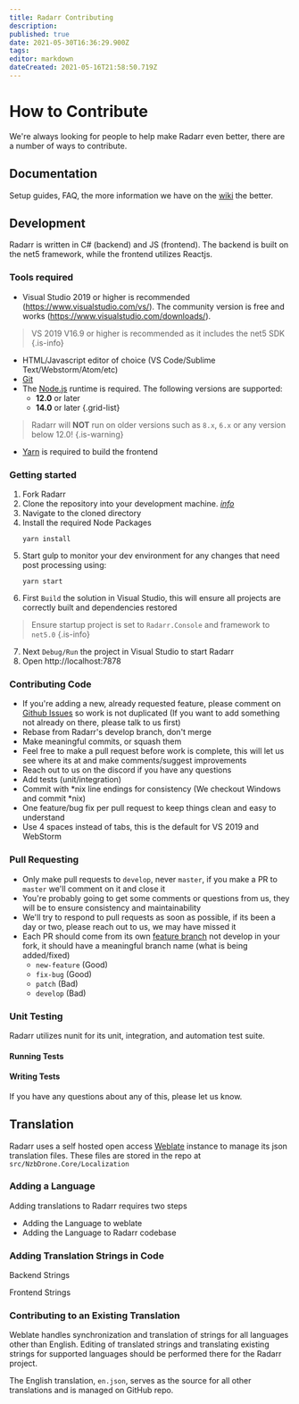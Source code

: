 ```yaml
---
title: Radarr Contributing
description: 
published: true
date: 2021-05-30T16:36:29.900Z
tags: 
editor: markdown
dateCreated: 2021-05-16T21:58:50.719Z
---
```


# How to Contribute

We're always looking for people to help make Radarr even better, there are a number of ways to contribute.

## Documentation
Setup guides, FAQ, the more information we have on the [wiki](https://wiki.servarr.com/Radarr) the better.

## Development

Radarr is written in C# (backend) and JS (frontend). The backend is built on the net5 framework, while the frontend utilizes Reactjs. 

### Tools required
- Visual Studio 2019 or higher is recommended (https://www.visualstudio.com/vs/).  The community version is free and works (https://www.visualstudio.com/downloads/).
> VS 2019 V16.9 or higher is recommended as it includes the net5 SDK
{.is-info}

- HTML/Javascript editor of choice (VS Code/Sublime Text/Webstorm/Atom/etc)
- [Git](https://git-scm.com/downloads)
- The [Node.js](https://nodejs.org/) runtime is required. The following versions are supported:
  - **12.0** or later
  - **14.0** or later
{.grid-list}

> Radarr will **NOT** run on older versions such as `8.x`, `6.x` or any version below 12.0!
{.is-warning}
- [Yarn](https://yarnpkg.com/) is required to build the frontend

### Getting started

1. Fork Radarr
1. Clone the repository into your development machine. [*info*](https://docs.github.com/en/github/creating-cloning-and-archiving-repositories/cloning-a-repository-from-github)
1. Navigate to the cloned directory
1. Install the required Node Packages 
   ```
   yarn install
   ```
1. Start gulp to monitor your dev environment for any changes that need post processing using:
   ```
   yarn start
   ``` 
1. First `Build` the solution in Visual Studio, this will ensure all projects are correctly built and dependencies restored
> Ensure startup project is set to `Radarr.Console` and    framework to `net5.0`
{.is-info}

7. Next `Debug/Run` the project in Visual Studio to start Radarr
8. Open http://localhost:7878

### Contributing Code
- If you're adding a new, already requested feature, please comment on [Github Issues](https://github.com/Radarr/Radarr/issues "Github Issues") so work is not duplicated (If you want to add something not already on there, please talk to us first)
- Rebase from Radarr's develop branch, don't merge
- Make meaningful commits, or squash them
- Feel free to make a pull request before work is complete, this will let us see where its at and make comments/suggest improvements
- Reach out to us on the discord if you have any questions
- Add tests (unit/integration)
- Commit with *nix line endings for consistency (We checkout Windows and commit *nix)
- One feature/bug fix per pull request to keep things clean and easy to understand
- Use 4 spaces instead of tabs, this is the default for VS 2019 and WebStorm

### Pull Requesting
- Only make pull requests to `develop`, never `master`, if you make a PR to `master` we'll comment on it and close it
- You're probably going to get some comments or questions from us, they will be to ensure consistency and maintainability
- We'll try to respond to pull requests as soon as possible, if its been a day or two, please reach out to us, we may have missed it
- Each PR should come from its own [feature branch](http://martinfowler.com/bliki/FeatureBranch.html) not develop in your fork, it should have a meaningful branch name (what is being added/fixed)
  - `new-feature` (Good)
  - `fix-bug` (Good)
  - `patch` (Bad)
  - `develop` (Bad)
  
### Unit Testing

Radarr utilizes nunit for its unit, integration, and automation test suite. 

#### Running Tests

#### Writing Tests

If you have any questions about any of this, please let us know.

## Translation

Radarr uses a self hosted open access [Weblate](https://translate.servarr.com) instance to manage its json translation files. These files are stored in the repo at `src/NzbDrone.Core/Localization`

### Adding a Language

Adding translations to Radarr requires two steps
- Adding the Language to weblate
- Adding the Language to Radarr codebase

### Adding Translation Strings in Code

Backend Strings

Frontend Strings

### Contributing to an Existing Translation

Weblate handles synchronization and translation of strings for all languages other than English. Editing of translated strings and translating existing strings for supported languages should be performed there for the Radarr project.

The English translation, `en.json`, serves as the source for all other translations and is managed on GitHub repo.